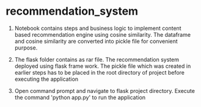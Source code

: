 # recommendation_system

1. Notebook contains steps and business logic to implement content based recommendation engine using cosine similarity. The dataframe and cosine similarity are converted into pickle file for convenient purpose.

2. The flask folder contains as rar file. The recommendation system deployed using flask frame work. The pickle file which was created in earlier steps has to be placed in the root directory of project before executing the application

3. Open command prompt and navigate to flask project directory. Execute the command 'python app.py' to run the application
